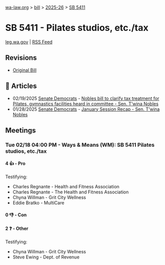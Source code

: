 [wa-law.org](/) > [bill](/bill/) > [2025-26](/bill/2025-26/) > [SB 5411](/bill/2025-26/sb/5411/)

# SB 5411 - Pilates studios, etc./tax
[leg.wa.gov](https://app.leg.wa.gov/billsummary?BillNumber=5411&Year=2025&Initiative=false) | [RSS Feed](./rss.xml)

## Revisions
* [Original Bill](1/)

## 📰 Articles
* 02/19/2025 [Senate Democrats](/org/senate_democrats/) - [Nobles bill to clarify tax treatment for Pilates, gymnastics facilities heard in committee - Sen. T’wina Nobles](https://senatedemocrats.wa.gov/nobles/2025/02/18/nobles-bill-to-clarify-tax-treatment-for-pilates-gymnastics-facilities-heard-in-committee/#:~:text=Senate%20Bill%205411)
* 01/28/2025 [Senate Democrats](/org/senate_democrats/) - [January Session Recap - Sen. T’wina Nobles](https://senatedemocrats.wa.gov/nobles/2025/01/28/january-session-recap-2/#:~:text=SB%205411)

## Meetings
### Tue 02/18 04:00 PM - Ways & Means (WM): SB 5411 Pilates studios, etc./tax
#### 4 👍 - Pro
Testifying:
* Charles Regnante - Health and Fitness Association
* Charles Regnante - The Health and Fitness Association
* Chyna Willman - Grit City Wellness
* Eddie Bratko - MultiCare

#### 0 👎 - Con

#### 2 ❓ - Other
Testifying:
* Chyna Willman - Grit City Wellness
* Steve Ewing - Dept. of Revenue

